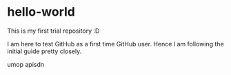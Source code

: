 # hello-world

This is my first trial repository :D

I am here to test GitHub as a first time GitHub user.
Hence I am following the initial guide pretty closely.

umop apisdn
